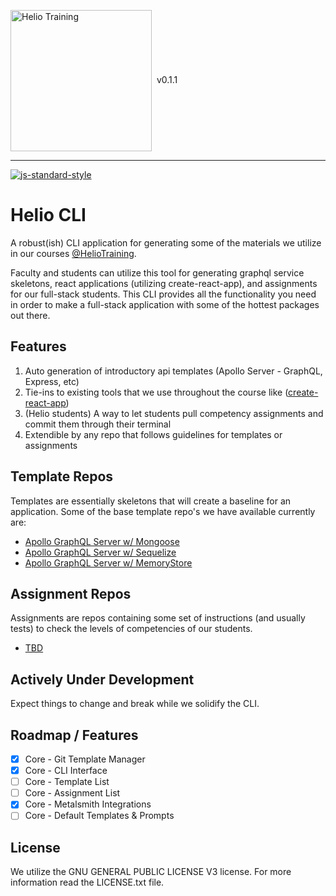 <img src="http://i.imgur.com/UzC7XPe.png" alt="Helio Training" width="226" align="center"/> <span>&nbsp;v0.1.1</span>

---------------

[![js-standard-style](https://img.shields.io/badge/code%20style-standard-brightgreen.svg)](http://standardjs.com)

# Helio CLI

A robust(ish) CLI application for generating some of the materials we utilize in our courses [@HelioTraining](https://heliotraining.com). 

Faculty and students can utilize this tool for generating graphql service skeletons, react applications (utilizing create-react-app), and assignments for our full-stack students. This CLI provides all the functionality you need in order to make a full-stack application with some of the hottest packages out there.

## Features

1. Auto generation of introductory api templates (Apollo Server - GraphQL, Express, etc)
2. Tie-ins to existing tools that we use throughout the course like ([create-react-app]())
3. (Helio students) A way to let students pull competency assignments and commit them through their terminal
4. Extendible by any repo that follows guidelines for templates or assignments

## Template Repos

Templates are essentially skeletons that will create a baseline for an application. Some of the base template repo's we have available currently are:

- [Apollo GraphQL Server w/ Mongoose]()
- [Apollo GraphQL Server w/ Sequelize]()
- [Apollo GraphQL Server w/ MemoryStore]()

## Assignment Repos

Assignments are repos containing some set of instructions (and usually tests) to check the levels of competencies of our students.

- [TBD]()

## Actively Under Development

Expect things to change and break while we solidify the CLI.

## Roadmap / Features

- [X] Core - Git Template Manager
- [X] Core - CLI Interface
- [ ] Core - Template List
- [ ] Core - Assignment List
- [X] Core - Metalsmith Integrations
- [ ] Core - Default Templates &amp; Prompts

## License
We utilize the GNU GENERAL PUBLIC LICENSE V3 license. For more information read the LICENSE.txt file.